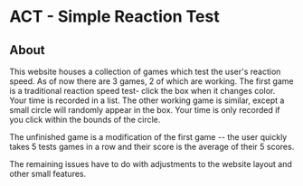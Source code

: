 # ACT - Simple Reaction Test

<h2> About </h2>
This website houses a collection of games which test the user's reaction speed. As of now there are 3 games, 2 of which are working. The first game is a traditional reaction speed test- click the box when it changes color. Your time is recorded in a list. The other working game is similar, except a small circle will randomly appear in the box. Your time is only recorded if you click within the bounds of the circle.

The unfinished game is a modification of the first game -- the user quickly takes 5 tests games in a row and their score is the average of their 5 scores.

The remaining issues have to do with adjustments to the website layout and other small features.

